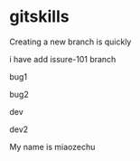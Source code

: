 # gitskills

Creating a new branch is quickly

i have add issure-101 branch



bug1

bug2

dev

dev2

My name is miaozechu